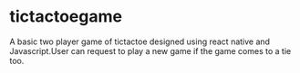 # tictactoegame

A basic  two player game of tictactoe designed using react native and Javascript.User can request to play a new game if the game comes to a tie too.
